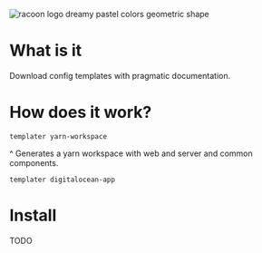 ![racoon logo dreamy pastel colors geometric shape](https://github.com/talksik/templater/assets/19339529/24c60873-09e3-4f4b-8c5d-636700799ac1)

# What is it
Download config templates with pragmatic documentation.

# How does it work?
```
templater yarn-workspace
```
^ Generates a yarn workspace with web and server and common components.

```
templater digitalocean-app
```

# Install
TODO
